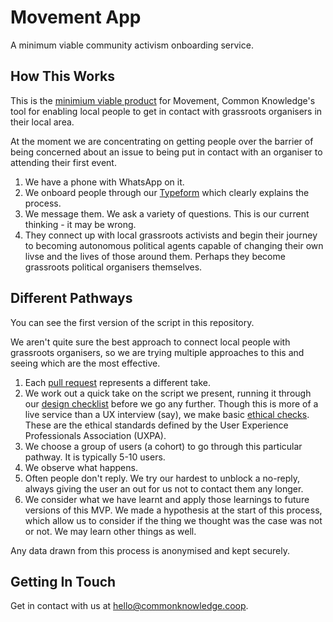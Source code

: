# Movement App

A minimum viable community activism onboarding service.

## How This Works

This is the [minimium viable product](https://en.wikipedia.org/wiki/Minimum_viable_product) for Movement, Common Knowledge's tool for enabling local people to get in contact with grassroots organisers in their local area.

At the moment we are concentrating on getting people over the barrier of being concerned about an issue to being put in contact with an organiser to attending their first event.

1. We have a phone with WhatsApp on it.
2. We onboard people through our [Typeform](https://commonknowledge.coop/movement) which clearly explains the process.
3. We message them. We ask a variety of questions. This is our current thinking - it may be wrong.
5. They connect up with local grassroots activists and begin their journey to becoming autonomous political agents capable of changing their own livse and the lives of those around them. Perhaps they become grassroots political organisers themselves.

## Different Pathways

You can see the first version of the script in this repository.

We aren't quite sure the best approach to connect local people with grassroots organisers, so we are trying multiple approaches to this and seeing which are the most effective.

1. Each [pull request](https://github.com/commonknowledge/movement-app/pulls) represents a different take.
2. We work out a quick take on the script we present, running it through our [design checklist](https://github.com/commonknowledge/movement-app/blob/master/.github/pull_request_template.md#design-checklist) before we go any further. Though this is more of a live service than a UX interview (say), we make basic [ethical checks](https://uxpa.org/resources/uxpa-code-professional-conduct). These are the ethical standards defined by the User Experience Professionals Association (UXPA).
3. We choose a group of users (a cohort) to go through this particular pathway. It is typically 5-10 users.
4. We observe what happens.
5. Often people don't reply. We try our hardest to unblock a no-reply, always giving the user an out for us not to contact them any longer.
6. We consider what we have learnt and apply those learnings to future versions of this MVP. We made a hypothesis at the start of this process, which allow us to consider if the thing we thought was the case was not or not. We may learn other things as well.

Any data drawn from this process is anonymised and kept securely.

## Getting In Touch

Get in contact with us at [hello@commonknowledge.coop](mailto:hello@commonknowledge.coop).
